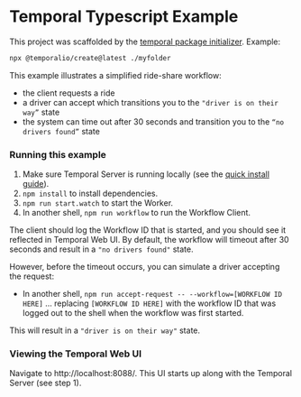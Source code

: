 # Temporal Typescript Example

This project was scaffolded by the [temporal package initializer](https://docs.temporal.io/docs/typescript/package-initializer/). Example:

```sh
npx @temporalio/create@latest ./myfolder
```

This example illustrates a simplified ride-share workflow:

* the client requests a ride
* a driver can accept which transitions you to the `"driver is on their way”` state
* the system can time out after 30 seconds and transition you to the `“no drivers found”` state

### Running this example

1. Make sure Temporal Server is running locally (see the [quick install guide](https://docs.temporal.io/docs/server/quick-install/)).
1. `npm install` to install dependencies.
1. `npm run start.watch` to start the Worker.
1. In another shell, `npm run workflow` to run the Workflow Client.

The client should log the Workflow ID that is started, and you should see it reflected in Temporal Web UI.
By default, the workflow will timeout after 30 seconds and result in a `"no drivers found"` state.

However, before the timeout occurs, you can simulate a driver accepting the request:

* In another shell, `npm run accept-request -- --workflow=[WORKFLOW ID HERE]`
... replacing `[WORKFLOW ID HERE]` with the workflow ID that was logged out to the shell when the workflow was first started.

This will result in a `"driver is on their way"` state.


### Viewing the Temporal Web UI
Navigate to http://localhost:8088/. This UI starts up along with the Temporal Server (see step 1).
